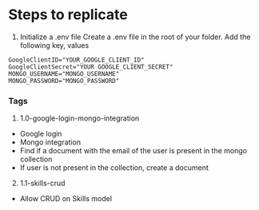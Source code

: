 # Steps to replicate

1. Initialize a .env file
Create a .env file in the root of your folder. Add the following key, values

```
GoogleClientID="YOUR_GOOGLE_CLIENT_ID"
GoogleClientSecret="YOUR GOOGLE_CLIENT_SECRET"
MONGO_USERNAME="MONGO_USERNAME"
MONGO_PASSWORD="MONGO_PASSWORD"
```



### Tags
1. 1.0-google-login-mongo-integration
- Google login
- Mongo integration
- Find if a document with the email of the user is present in the mongo collection
- If user is not present in the collection, create a document 

2. 1.1-skills-crud
- Allow CRUD on Skills model